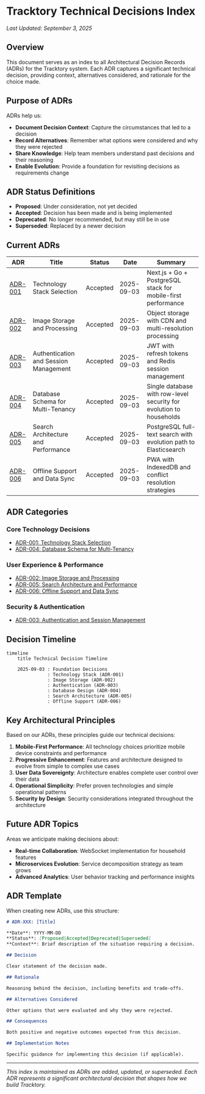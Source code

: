 # Tracktory Technical Decisions Index

_Last Updated: September 3, 2025_

## Overview

This document serves as an index to all Architectural Decision Records (ADRs) for the Tracktory system. Each ADR captures a significant technical decision, providing context, alternatives considered, and rationale for the choice made.

## Purpose of ADRs

ADRs help us:

- **Document Decision Context**: Capture the circumstances that led to a decision
- **Record Alternatives**: Remember what options were considered and why they were rejected
- **Share Knowledge**: Help team members understand past decisions and their reasoning
- **Enable Evolution**: Provide a foundation for revisiting decisions as requirements change

## ADR Status Definitions

- **Proposed**: Under consideration, not yet decided
- **Accepted**: Decision has been made and is being implemented
- **Deprecated**: No longer recommended, but may still be in use
- **Superseded**: Replaced by a newer decision

## Current ADRs

<!-- prettier-ignore -->
| ADR | Title | Status | Date | Summary |
|-----|-------|--------|------|---------|
| [ADR-001](./technical-decisions/adr-001-technology-stack.md) | Technology Stack Selection | Accepted | 2025-09-03 | Next.js + Go + PostgreSQL stack for mobile-first performance |
| [ADR-002](./technical-decisions/adr-002-image-storage.md) | Image Storage and Processing | Accepted | 2025-09-03 | Object storage with CDN and multi-resolution processing |
| [ADR-003](./technical-decisions/adr-003-authentication.md) | Authentication and Session Management | Accepted | 2025-09-03 | JWT with refresh tokens and Redis session management |
| [ADR-004](./technical-decisions/adr-004-database-design.md) | Database Schema for Multi-Tenancy | Accepted | 2025-09-03 | Single database with row-level security for evolution to households |
| [ADR-005](./technical-decisions/adr-005-search-architecture.md) | Search Architecture and Performance | Accepted | 2025-09-03 | PostgreSQL full-text search with evolution path to Elasticsearch |
| [ADR-006](./technical-decisions/adr-006-offline-support.md) | Offline Support and Data Sync | Accepted | 2025-09-03 | PWA with IndexedDB and conflict resolution strategies |

## ADR Categories

### **Core Technology Decisions**

- [ADR-001: Technology Stack Selection](./technical-decisions/adr-001-technology-stack.md)
- [ADR-004: Database Schema for Multi-Tenancy](./technical-decisions/adr-004-database-design.md)

### **User Experience & Performance**

- [ADR-002: Image Storage and Processing](./technical-decisions/adr-002-image-storage.md)
- [ADR-005: Search Architecture and Performance](./technical-decisions/adr-005-search-architecture.md)
- [ADR-006: Offline Support and Data Sync](./technical-decisions/adr-006-offline-support.md)

### **Security & Authentication**

- [ADR-003: Authentication and Session Management](./technical-decisions/adr-003-authentication.md)

## Decision Timeline

```mermaid
timeline
    title Technical Decision Timeline

    2025-09-03 : Foundation Decisions
               : Technology Stack (ADR-001)
               : Image Storage (ADR-002)
               : Authentication (ADR-003)
               : Database Design (ADR-004)
               : Search Architecture (ADR-005)
               : Offline Support (ADR-006)
```

## Key Architectural Principles

Based on our ADRs, these principles guide our technical decisions:

1. **Mobile-First Performance**: All technology choices prioritize mobile device constraints and performance
2. **Progressive Enhancement**: Features and architecture designed to evolve from simple to complex use cases
3. **User Data Sovereignty**: Architecture enables complete user control over their data
4. **Operational Simplicity**: Prefer proven technologies and simple operational patterns
5. **Security by Design**: Security considerations integrated throughout the architecture

## Future ADR Topics

Areas we anticipate making decisions about:

- **Real-time Collaboration**: WebSocket implementation for household features
- **Microservices Evolution**: Service decomposition strategy as team grows
- **Advanced Analytics**: User behavior tracking and performance insights

## ADR Template

When creating new ADRs, use this structure:

```markdown
# ADR-XXX: [Title]

**Date**: YYYY-MM-DD  
**Status**: [Proposed|Accepted|Deprecated|Superseded]  
**Context**: Brief description of the situation requiring a decision.

## Decision

Clear statement of the decision made.

## Rationale

Reasoning behind the decision, including benefits and trade-offs.

## Alternatives Considered

Other options that were evaluated and why they were rejected.

## Consequences

Both positive and negative outcomes expected from this decision.

## Implementation Notes

Specific guidance for implementing this decision (if applicable).
```

---

_This index is maintained as ADRs are added, updated, or superseded. Each ADR represents a significant architectural decision that shapes how we build Tracktory._
